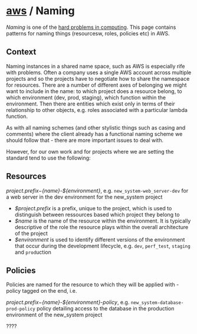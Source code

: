 # [aws](./README.md) / Naming

*Naming* is one of the [hard problems in computing](https://martinfowler.com/bliki/TwoHardThings.html). This page contains patterns for naming things (resourcesw, roles, policies etc) in AWS.

## Context

Naming instances in a shared name space, such as AWS is especially rife with problems. Often a company uses a single AWS account across multiple projects and so the projects have to negotiate how to share the namespace for resources. There are a number of different axes of belonging we might want to include in the name: to which project does a resource belong, to which environment (dev, prod, staging), which function within the environment. Then there are entities which exist only in terms of their relationship to other objects, e.g. roles associated with a particular lambda function.

As with all naming schemes (and other stylistic things such as casing and comments) where the client already has a functional naming scheme we should follow that - there are more important issues to deal with.

However, for our own work and for projects where we are setting the standard tend to use the following:

## Resources

*${project.prefix}-${name}-${environment}*, e.g. `new_system-web_server-dev` for a web server in the dev environment for the new_system project

* *$project.prefix* is a prefix, unique to the project, which is used to distinguish between ressources based which project they belong to
* *$name* is the name of the resource within the environment. It is typically descriptive of the role the resource plays within the overall architecture of the project
* *$environment* is used to identify different versions of the environment that occur during the development lifecycle, e.g. `dev`, `perf_test`, `staging` and `prod`uction

## Policies

Policies are named for the resource to which they will be applied with -policy tagged on the end, i.e.

*${project.prefix}-${name}-${environment}-policy*, e.g. `new_system-database-prod-policy` policy detailing access to the database in the production environment of the new_system project

????